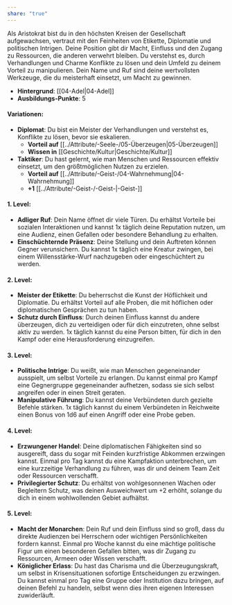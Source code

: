 ```yaml
---
share: "true"
---
```

Als Aristokrat bist du in den höchsten Kreisen der Gesellschaft aufgewachsen, vertraut mit den Feinheiten von Etikette, Diplomatie und politischen Intrigen. Deine Position gibt dir Macht, Einfluss und den Zugang zu Ressourcen, die anderen verwehrt bleiben. Du verstehst es, durch Verhandlungen und Charme Konflikte zu lösen und dein Umfeld zu deinem Vorteil zu manipulieren. Dein Name und Ruf sind deine wertvollsten Werkzeuge, die du meisterhaft einsetzt, um Macht zu gewinnen.  
  
- **Hintergrund**: [[04-Adel|04-Adel]]  
- **Ausbildungs-Punkte**: 5  
  
#### **Variationen:**  
  
- **Diplomat**: Du bist ein Meister der Verhandlungen und verstehst es, Konflikte zu lösen, bevor sie eskalieren.  
    - **Vorteil auf** [[../Attribute/-Seele-/05-Überzeugen|05-Überzeugen]]  
    - **Wissen in** [[Geschichte/Kultur|Geschichte/Kultur]]  
- **Taktiker**: Du hast gelernt, wie man Menschen und Ressourcen effektiv einsetzt, um den größtmöglichen Nutzen zu erzielen.  
    - **Vorteil auf** [[../Attribute/-Geist-/04-Wahrnehmung|04-Wahrnehmung]]  
    - **+1** [[../Attribute/-Geist-/-Geist-|-Geist-]]  
  
#### **1. Level:**  
  
- **Adliger Ruf**: Dein Name öffnet dir viele Türen. Du erhältst Vorteile bei sozialen Interaktionen und kannst 1x täglich deine Reputation nutzen, um eine Audienz, einen Gefallen oder besondere Behandlung zu erhalten.  
- **Einschüchternde Präsenz**: Deine Stellung und dein Auftreten können Gegner verunsichern. Du kannst 1x täglich eine Kreatur zwingen, bei einem Willensstärke-Wurf nachzugeben oder eingeschüchtert zu werden.  
  
#### **2. Level:**  
  
- **Meister der Etikette**: Du beherrschst die Kunst der Höflichkeit und Diplomatie. Du erhältst Vorteil auf alle Proben, die mit höflichen oder diplomatischen Gesprächen zu tun haben.  
- **Schutz durch Einfluss**: Durch deinen Einfluss kannst du andere überzeugen, dich zu verteidigen oder für dich einzutreten, ohne selbst aktiv zu werden. 1x täglich kannst du eine Person bitten, für dich in den Kampf oder eine Herausforderung einzugreifen.  
  
#### **3. Level:**  
  
- **Politische Intrige**: Du weißt, wie man Menschen gegeneinander ausspielt, um selbst Vorteile zu erlangen. Du kannst einmal pro Kampf eine Gegnergruppe gegeneinander aufhetzen, sodass sie sich selbst angreifen oder in einen Streit geraten.  
- **Manipulative Führung**: Du kannst deine Verbündeten durch gezielte Befehle stärken. 1x täglich kannst du einem Verbündeten in Reichweite einen Bonus von 1d6 auf einen Angriff oder eine Probe geben.  
  
#### **4. Level:**  
  
- **Erzwungener Handel**: Deine diplomatischen Fähigkeiten sind so ausgereift, dass du sogar mit Feinden kurzfristige Abkommen erzwingen kannst. Einmal pro Tag kannst du eine Kampfaktion unterbrechen, um eine kurzzeitige Verhandlung zu führen, was dir und deinem Team Zeit oder Ressourcen verschafft.  
- **Privilegierter Schutz**: Du erhältst von wohlgesonnenen Wachen oder Begleitern Schutz, was deinen Ausweichwert um +2 erhöht, solange du dich in einem wohlwollenden Gebiet aufhältst.  
  
#### **5. Level:**  
  
- **Macht der Monarchen**: Dein Ruf und dein Einfluss sind so groß, dass du direkte Audienzen bei Herrschern oder wichtigen Persönlichkeiten fordern kannst. Einmal pro Woche kannst du eine mächtige politische Figur um einen besonderen Gefallen bitten, was dir Zugang zu Ressourcen, Armeen oder Wissen verschafft.  
- **Königlicher Erlass**: Du hast das Charisma und die Überzeugungskraft, um selbst in Krisensituationen sofortige Entscheidungen zu erzwingen. Du kannst einmal pro Tag eine Gruppe oder Institution dazu bringen, auf deinen Befehl zu handeln, selbst wenn dies ihren eigenen Interessen zuwiderläuft.  
